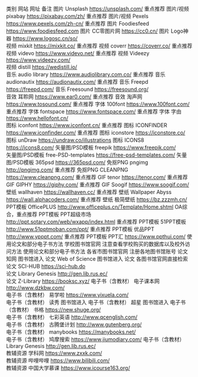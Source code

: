 
类别	网站	        网址							备注
图片	Unsplash	https://unsplash.com/	重点推荐
图片/视频	pixabay	https://pixabay.com/zh/	重点推荐
图片/视频	Pexels	https://www.pexels.com/zh-cn/	重点推荐
图片	Foodiesfeed 	https://www.foodiesfeed.com	
图片	CC零图片网	https://cc0.cn/	
图片	Logo神器	https://www.logosc.cn/so/	
视频	mixkit	https://mixkit.co/	重点推荐
视频	coverr	https://coverr.co/	重点推荐
视频	videvo	https://www.videvo.net/	重点推荐
视频	Videezy	https://www.videezy.com/	
视频	distill	https://wedistill.io/	
音乐	audio library	https://www.audiolibrary.com.co/	重点推荐
音乐	audionautix 	https://audionautix.com/	重点推荐
音乐	Freepd	https://freepd.com/	
音乐	Freesound	https://freesound.org/	
音效	耳聆网	https://www.ear0.com/	重点推荐
音效	淘声网	https://www.tosound.com/	重点推荐
字体	100font	https://www.100font.com/	重点推荐
字体	fontspace	https://www.fontspace.com/	重点推荐
字体	字由	https://www.hellofont.cn/	
图标	iconfont	https://www.iconfont.cn/	重点推荐
图标	ICONFINDER	https://www.iconfinder.com/	重点推荐
图标	iconstore	https://iconstore.co/	
图标	unDraw	https://undraw.co/illustrations	
图标	ICONS8	https://icons8.com/	
矢量图/PSD模板	freepik	https://www.freepik.com/	
矢量图/PSD模板	free-PSD-templates	https://free-psd-templates.com/	
矢量图/PSD模板	365psd	https://365psd.com/	
免抠PNG	pngimg	http://pngimg.com/	重点推荐
免抠PNG	CLEANPNG	https://www.cleanpng.com/	重点推荐
GIF	tenor	https://tenor.com/	重点推荐
GIF	GIPHY	https://giphy.com/	重点推荐
GIF	 Soogif	https://www.soogif.com/	
壁纸	wallhaven	https://wallhaven.cc/	重点推荐
壁纸	Wallpaper Abyss	https://wall.alphacoders.com/	重点推荐
壁纸	极简壁纸	https://bz.zzzmh.cn/	
PPT模板	OfficePLUS	http://www.officeplus.cn/Template/Home.shtml	OA综合，重点推荐
PPT模板	PPT超级市场	http://ppt.sotary.com/web/wxapp/index.html	重点推荐
PPT模板	51PPT模板	http://www.51pptmoban.com/ppt/	重点推荐
PPT模板	优品PPT	http://www.ypppt.com/	重点推荐
PPT模板	PPT汇	https://www.ppthui.com/	
使用论文和部分电子书方法	学校图书馆官网		注意查看学校购买的数据库以及校外访问方法
使用论文和部分电子书方法	各省市图书馆官网		注册各地图书馆账号
论文	知网		图书馆进入
论文	Web of Science		图书馆进入
论文	各图书馆官网直接检索		
论文	SCI-HUB	https://sci-hub.do	
论文	Library Genesis	http://gen.lib.rus.ec/	
论文	Z-Library	https://booksc.xyz/	
电子书（含教材）	电子课本网	http://www.dzkbw.com/	
电子书（含教材）	易学啦	https://www.yixuela.com/	
电子书（含教材）	读秀		图书馆进入
电子书（含教材）	超星		图书馆进入
电子书（含教材）	书格	https://new.shuge.org/	
电子书（含教材）	七彩英语	http://www.qcenglish.com/	
电子书（含教材）	古腾堡计划	http://www.gutenberg.org/	
电子书（含教材）	manybooks	https://manybooks.net/	
电子书（含教材）	鸠摩搜索	https://www.jiumodiary.com/	
电子书（含教材）	Library Genesis	http://gen.lib.rus.ec/	
教辅资源	学科网	https://www.zxxk.com/	
教辅资源	哔哩哔哩	https://www.bilibili.com/	
教辅资源	中国大学慕课	https://www.icourse163.org/	